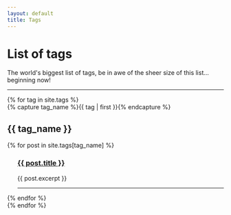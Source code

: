 ```yaml
---
layout: default
title: Tags
---
```

# List of tags
The world's biggest list of tags, be in awe of the sheer size of this list... beginning now!
<hr>
{% for tag in site.tags %}
  <div class="archive-group">
    {% capture tag_name %}{{ tag | first }}{% endcapture %}
    <div id="#{{ tag_name | slugize }}"></div>
    <h2 class="tag-head">{{ tag_name }}</h2>
    <a name="{{ tag_name | slugize }}"></a>
    {% for post in site.tags[tag_name] %}
        <ul>
            <h3><a href="{{ post.url }}">{{ post.title }}</a></h3>
                {{ post.excerpt }}
      <hr>
      </ul>
    {% endfor %}
  </div>
{% endfor %}
     
